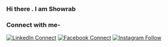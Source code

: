 ### Hi there . I am Showrab

### Connect with me- 

[![LinkedIn Connect](https://img.shields.io/badge/%20-Connect-black?color=blueviolet&labelColor=212121&logo=linkedin&logoColor=ffffff)](https://www.linkedin.com/in/showrab-bin-habib-1063521b3/) 
[![Facebook Connect](https://img.shields.io/badge/%20-Connect-black?color=blueviolet&labelColor=212121&logo=linkedin&logoColor=ffffff)](https://www.facebook.com/showrab.habib/) 
[![Instagram Follow](https://img.shields.io/badge/%20-Follow-black?color=blueviolet&labelColor=1976d2&logo=instagram&logoColor=ffffff)](https://www.instagram.com/Showrab_09/?fbclid=IwAR151ZuGp9g_P7ByF-z5mu-Ab34qi3e_HTINNJMRQHCQnJThtnwDkJ6wur4) 



